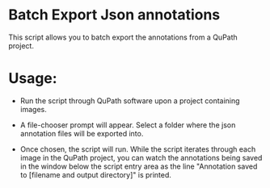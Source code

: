 Batch Export Json annotations
=============================
This script allows you to batch export the annotations from a QuPath project.

Usage:
======

* Run the script through QuPath software upon a project containing images.

* A file-chooser prompt will appear. Select a folder where the json annotation files will be exported into. 

* Once chosen, the script will run. 
While the script iterates through each image in the QuPath project, you can watch the annotations being saved in the window below the script entry area as the line "Annotation saved to [filename and output directory]" is printed.
